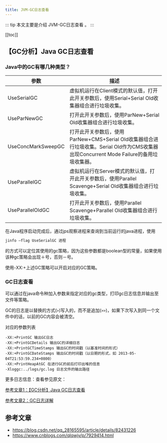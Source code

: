 ```yaml
---
title: JVM-GC日志查看
---
```


::: tip
本文主要是介绍 JVM-GC日志查看 。
:::

[[toc]]

## 【GC分析】Java GC日志查看

### Java中的GC有哪几种类型？

 

| 参数               | 描述                                                                                                                                    |
| ------------------ | --------------------------------------------------------------------------------------------------------------------------------------- |
| UseSerialGC        | 虚拟机运行在Client模式的默认值，打开此开关参数后，使用Serial+Serial Old收集器组合进行垃圾收集。                                         |
| UseParNewGC        | 打开此开关参数后，使用ParNew+Serial Old收集器组合进行垃圾收集。                                                                         |
| UseConcMarkSweepGC | 打开此开关参数后，使用ParNew+CMS+Serial Old收集器组合进行垃圾收集。Serial Old作为CMS收集器出现Concurrent Mode Failure的备用垃圾收集器。 |
| UseParallelGC      | 虚拟机运行在Server模式的默认值，打开此开关参数后，使用Parallel Scavenge+Serial Old收集器组合进行垃圾收集。                              |
| UseParallelOldGC   | 打开此开关参数后，使用Parallel Scavenge+Parallel Old收集器组合进行垃圾收集。                                                            |

 

在Java程序启动完成后，通过jps观察进程来查询到当前运行的java进程，使用

```java
jinfo –flag UseSerialGC 进程
```

 

的方式可以定位其使用的gc策略，因为这些参数都是boolean型的常量，如果使用该种gc策略会出现＋号，否则－号。

 

使用-XX:+上述GC策略可以开启对应的GC策略。

 

 

### GC日志查看

可以通过在java命令种加入参数来指定对应的gc类型，打印gc日志信息并输出至文件等策略。

 

GC的日志是以替换的方式(`>`)写入的，而不是追加(`>>`)，如果下次写入到同一个文件中的话，以前的GC内容会被清空。

 

对应的参数列表

```shell
-XX:+PrintGC 输出GC日志
-XX:+PrintGCDetails 输出GC的详细日志
-XX:+PrintGCTimeStamps 输出GC的时间戳（以基准时间的形式）
-XX:+PrintGCDateStamps 输出GC的时间戳（以日期的形式，如 2013-05-04T21:53:59.234+0800）
-XX:+PrintHeapAtGC 在进行GC的前后打印出堆的信息
-Xloggc:../logs/gc.log 日志文件的输出路径
```

更多日志信息：查看参见原文：



[参考文章1：【GC分析】Java GC日志查看](https://www.cnblogs.com/qlqwjy/p/7929414.html)

[参考文章2：GC日志详解](https://blog.csdn.net/qq_28165595/article/details/82431226)

## 参考文章
* https://blog.csdn.net/qq_28165595/article/details/82431226
* https://www.cnblogs.com/qlqwjy/p/7929414.html